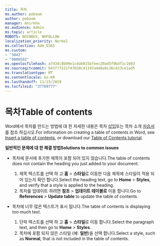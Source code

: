 ```yaml
---
title: 목차
ms.author: pebaum
author: pebaum
manager: mnirkhe
ms.audience: Admin
ms.topic: article
ROBOTS: NOINDEX, NOFOLLOW
localization_priority: Normal
ms.collection: Adm_O365
ms.custom:
- "3042"
- "9000592"
ms.openlocfilehash: a7d34c8b99e1cdab915bfeec20ad5f9bdf1c1603
ms.sourcegitcommit: b43f77221f47b50c41197a448a9c26c423ce1ad5
ms.translationtype: MT
ms.contentlocale: ko-KR
ms.lasthandoff: 11/15/2019
ms.locfileid: "37769777"
---
```

# <a name="table-of-contents"></a><span data-ttu-id="c904a-102">목차</span><span class="sxs-lookup"><span data-stu-id="c904a-102">Table of contents</span></span>

<span data-ttu-id="c904a-103">Word에서 목차를 만드는 방법에 대 한 자세한 내용은 목차 [삽입](https://support.office.com/article/882e8564-0edb-435e-84b5-1d8552ccf0c0)또는 목차 소개 [자습서](https://go.microsoft.com/fwlink/?linkid=2065106)를 참조 하십시오.</span><span class="sxs-lookup"><span data-stu-id="c904a-103">For information on creating a table of contents in Word, see [Insert a table of contents](https://support.office.com/article/882e8564-0edb-435e-84b5-1d8552ccf0c0), or download our [Table of Contents tutorial](https://go.microsoft.com/fwlink/?linkid=2065106).</span></span>

<span data-ttu-id="c904a-104">**일반적인 문제에 대 한 해결 방법**</span><span class="sxs-lookup"><span data-stu-id="c904a-104">**Solutions to common issues**</span></span>

- <span data-ttu-id="c904a-105">목차에 문서에 추가한 제목이 포함 되어 있지 않습니다.</span><span class="sxs-lookup"><span data-stu-id="c904a-105">The table of contents does not contain the heading you just added to your document.</span></span>
  1. <span data-ttu-id="c904a-106">제목 텍스트를 선택 하 고 **홈** > **스타일**로 이동한 다음 제목에 스타일이 적용 되어 있는지 확인 합니다.</span><span class="sxs-lookup"><span data-stu-id="c904a-106">Select the heading text, go to **Home** > **Styles**, and verify that a style is applied to the heading.</span></span>
  2. <span data-ttu-id="c904a-107">목차를 업데이트 하려면 **참조** > **업데이트 테이블로** 이동 합니다.</span><span class="sxs-lookup"><span data-stu-id="c904a-107">Go to **References** > **Update table** to update the table of contents.</span></span>

- <span data-ttu-id="c904a-108">목차에 너무 많은 텍스트가 표시 됩니다.</span><span class="sxs-lookup"><span data-stu-id="c904a-108">The table of contents is displaying too much text.</span></span> 
  1. <span data-ttu-id="c904a-109">단락 텍스트를 선택 하 고 **홈** > **스타일**로 이동 합니다.</span><span class="sxs-lookup"><span data-stu-id="c904a-109">Select the paragraph text, and then go to **Home** > **Styles**.</span></span>
  2. <span data-ttu-id="c904a-110">목차에 포함 되지 않은 스타일 (예: **일반**)을 선택 합니다.</span><span class="sxs-lookup"><span data-stu-id="c904a-110">Select a style, such as **Normal**, that is not included in the table of contents.</span></span>